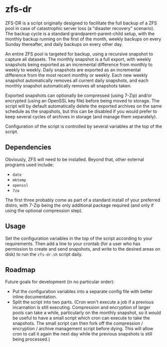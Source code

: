 # zfs-dr

ZFS-DR is a script originally designed to facilitate the full backup of a ZFS pool in case of catastrophic server loss (a "disaster recovery" scenario). The backup cycle is a standard grandparent-parent-child setup, with the monthly backup running on the first of the month, weekly backups on every Sunday thereafter, and daily backups on every other day.

An entire ZFS pool is targeted for backup, using a recursive snapshot to capture all datasets. The monthly snapshot is a full export, with weekly snapshots being exported as an incremental difference from monthly to weekly to weekly. Daily snapshots are exported as an incremental difference from the most recent monthly or weekly. Each new weekly snapshot automatically removes all current daily snapshots, and each monthly snapshot automatically removes all snapshots taken.

Exported snapshots can optionally be compressed (using 7-Zip) and/or encrypted (using an OpenSSL key file) before being moved to storage. The script will by default automatically delete the exported archives on the same schedule as the snapshots, but this can be disabled if you would prefer to keep several cycles of archives in storage (and manage them separately).

Configuration of the script is controlled by several variables at the top of the script.

## Dependencies

Obviously, ZFS will need to be installed. Beyond that, other external programs used include:
- `date`
- `mktemp`
- `openssl`
- `7za`

The first three probably come as part of a standard install of your preferred distro, with 7-Zip being the only additional package required (and only if using the optional compression step).

## Usage

Set the configuration variables in the top of the script according to your requirements. Then add a line to your crontab (for a user who has permission to create and send snapshots, and write to the desired areas on disk) to run the `zfs-dr.sh` script daily.

## Roadmap

Future goals for development (in no particular order):
- Put the configuration variables into a separate config file with better inline documentation.
- Split the script into two parts. (Cron won't execute a job if a previous incarnation is still executing. Compression and encryption of larger pools can take a while, particularly on the monthly snapshot, so it would be useful to have a small script which cron can execute to take the snapshots. The small script can then fork off the compression / encryption / archive management script before dying. This will allow cron to call it again the next day while the previous snapshots is still being processed.)
